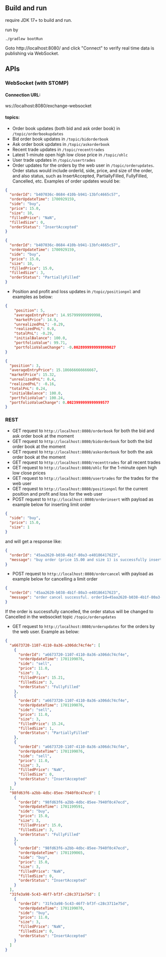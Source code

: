 ## Build and run

require JDK 17+ to build and run.

run by 

```shell
./gradlew bootRun
```

Goto http://localhost:8080/ and click "Connect" to verify real time data is publishing via WebSocket.

## APIs

### WebSocket (with STOMP)

#### Connection URL:

ws://localhost:8080/exchange-websocket

#### topics:

- Order book updates (both bid and ask order book) in `/topic/orderbookupdates`
- Bid order book updates in `/topic/bidorderbook`
- Ask order book updates in `/topic/askorderbook`
- Recent trade updates in `/topic/recenttrades`
- Latest 1-minute open high low close price in `/topic/ohlc`
- User trade updates in `/topic/usertrades`
- Order updates for the orders by the web user in `/topic/orderupdates`. Order status would include orderId, side, price, and size of the order, and also status, such as InsertAccepted, PartiallyFilled, FullyFilled, Cancelled, etc. Examples of order updates would be:

```json
{
  "orderId": "b407036c-8684-410b-b941-13bfc4665c57",
  "orderUpdateTime": 1700929159,
  "side": "buy",
  "price": 15.0,
  "size": 10,
  "filledPrice": "NaN",
  "filledSize": 0,
  "orderStatus": "InsertAccepted"
}
```

```json
{
  "orderId": "b407036c-8684-410b-b941-13bfc4665c57",
  "orderUpdateTime": 1700929159,
  "side": "buy",
  "price": 15.0,
  "size": 10,
  "filledPrice": 15.0,
  "filledSize": 3,
  "orderStatus": "PartiallyFilled"
}
```

- Position and profit and loss updates in `/topic/positionpnl` and examples as below:

```json
{
    "position": 5,
    "averageEntryPrice": 14.957999999999998,
    "marketPrice": 14.9,
    "unrealizedPnL": -0.29,
    "realizedPnL": 0.0,
    "totalPnL": -0.29,
    "initialBalance": 100.0,
    "portfolioValue": 99.71,
    "portfolioValueChange": -0.0028999999999999027
}
```

```json
{
  "position": 3,
  "averageEntryPrice": 15.186666666666667,
  "marketPrice": 15.32,
  "unrealizedPnL": 0.4,
  "realizedPnL": -0.16,
  "totalPnL": 0.24,
  "initialBalance": 100.0,
  "portfolioValue": 100.24,
  "portfolioValueChange": 0.0023999999999999577
}
```

### REST

- GET request to `http://localhost:8080/orderbook` for both the bid and ask order book at the moment
- GET request to `http://localhost:8080/bidorderbook` for both the bid order book at the moment
- GET request to `http://localhost:8080/askorderbook` for both the ask order book at the moment
- GET request to `http://localhost:8080/recenttrades` for all recent trades
- GET request to `http://localhost:8080/ohlc` for the 1-minute open high low close prices
- GET request to `http://localhost:8080/usertrades` for the trades for the web user
- GET request to `http://localhost:8080/positionpnl` for the current position and profit and loss for the web user
- POST request to `http://localhost:8080/orderinsert` with payload as example below for inserting limit order
```json
{
  "side": "buy",
  "price": 15.0,
  "size": 1
}
```

and will get a response like:

```json
{
  "orderId": "45aa2620-b038-4b1f-80a3-e40186417623",
  "message": "buy order (price 15.00 and size 1) is successfully inserted"
}
```

- POST request to `http://localhost:8080/ordercancel` with payload as example below for cancelling a limit order

```json
{
  "orderId": "45aa2620-b038-4b1f-80a3-e40186417623",
  "message": "order cancel successful. orderId=45aa2620-b038-4b1f-80a3-e40186417623"
}
```

If the order is successfully cancelled, the order status will be changed to Cancelled in the websocket topic `/topic/orderupdates`

- GET request to `http://localhost:8080/orderupdates` for the orders by the web user. Example as below:

```json
{
  "a6673720-1107-4110-8a36-a306dc74cf4e": [
    {
      "orderId": "a6673720-1107-4110-8a36-a306dc74cf4e",
      "orderUpdateTime": 1701199076,
      "side": "sell",
      "price": 11.0,
      "size": 3,
      "filledPrice": 15.21,
      "filledSize": 3,
      "orderStatus": "FullyFilled"
    },
    {
      "orderId": "a6673720-1107-4110-8a36-a306dc74cf4e",
      "orderUpdateTime": 1701199076,
      "side": "sell",
      "price": 11.0,
      "size": 3,
      "filledPrice": 15.24,
      "filledSize": 1,
      "orderStatus": "PartiallyFilled"
    },
    {
      "orderId": "a6673720-1107-4110-8a36-a306dc74cf4e",
      "orderUpdateTime": 1701199076,
      "side": "sell",
      "price": 11.0,
      "size": 3,
      "filledPrice": "NaN",
      "filledSize": 0,
      "orderStatus": "InsertAccepted"
    }
  ],
  "98fd63f6-a2bb-4dbc-85ee-7940f0c47ecd": [
    {
      "orderId": "98fd63f6-a2bb-4dbc-85ee-7940f0c47ecd",
      "orderUpdateTime": 1701199591,
      "side": "buy",
      "price": 15.0,
      "size": 3,
      "filledPrice": 15.0,
      "filledSize": 3,
      "orderStatus": "FullyFilled"
    },
    {
      "orderId": "98fd63f6-a2bb-4dbc-85ee-7940f0c47ecd",
      "orderUpdateTime": 1701199065,
      "side": "buy",
      "price": 15.0,
      "size": 3,
      "filledPrice": "NaN",
      "filledSize": 0,
      "orderStatus": "InsertAccepted"
    }
  ],
  "31fe3a98-5c43-46f7-bf3f-c28c3711e75d": [
    {
      "orderId": "31fe3a98-5c43-46f7-bf3f-c28c3711e75d",
      "orderUpdateTime": 1701199070,
      "side": "buy",
      "price": 11.0,
      "size": 3,
      "filledPrice": "NaN",
      "filledSize": 0,
      "orderStatus": "InsertAccepted"
    }
  ]
}
```